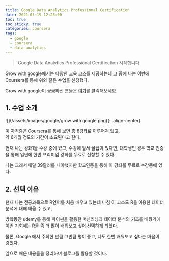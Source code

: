 ```yaml
---
title: Google Data Analytics Professional Certification
date: 2021-03-19 12:25:00
toc: true
toc_sticky: true
categories: coursera
tags:
  - google
  - coursera
  - data analytics
---
```



>Google Data Analytics Professional Certification 시작합니다.


Grow with google에서는 다양한 교육 코스를 제공하는데
그 중에 나는 이번에 Coursera를 통해 위와 같은 수업을 신청했다.


Grow with google이 궁금하신 분들은 [여기](https://grow.google/certificates/#?modal_active=none)를 클릭해보세요.

## 1. 수업 소개

![](/assets/images/google/grow with google.png){: .align-center}

이 자격증은 Coursera를 통해 보면 총 8강좌로 이루어져 있고,  
약 6개월 정도의 기간이 소요된다고 한다.

현재 나는 강좌1을 수강 중에 있고, 수강에 앞서 꿀팁이 있다면,
대학생인 경우 학교 인증을 통해 일년에 한번 프리미엄 강좌를 무료로 신청할 수 있다.   

나는 그래서 매달 39달러를 내야했지만
학교인증을 통해 이 강좌를 무료로 수강중에 있다.

## 2. 선택 이유

현재 나는 전공과목으로 R언어를 처음 배우고 있는데
마침 이 코스도 R을 이용한 데이터 분석에 대해 배울 수 있고,

방학동안 udemy를 통해 파이썬을 활용한 머신러닝과 데이터 분석의
기초를 배웠기에 이번 기회에는 R을 좀 더 많이 배워보고 싶어
선택하게 되었다.

물론, Google 에서 주최한 만큼 그만큼 평이 좋고, 나도 한번
배워보고 싶다는 마음이 강했다.

앞으로 배운 내용들을 정리하며 블로그를 활용할 것이다.
